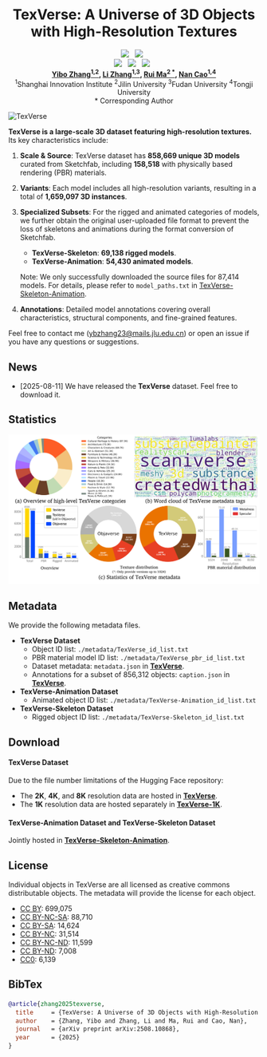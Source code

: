 <div align="center">
<h1 align="center" >
  TexVerse: A Universe of 3D Objects <br> with High-Resolution Textures
</h1>

  <a href='#'><img src='https://img.shields.io/badge/Project%20Page-Coming%20Soon-lightgrey'></a> &nbsp;
  <a href='https://arxiv.org/abs/2508.10868'><img src='https://img.shields.io/badge/arXiv-2508.10868-b31b1b.svg?logo=arXiv'></a> &nbsp;
<br>
  <a href='https://huggingface.co/datasets/YiboZhang2001/TexVerse'>
  <img src='https://img.shields.io/badge/%F0%9F%A4%97%20Hugging%20Face-TexVerse-blue'></a> &nbsp;
  <a href='https://huggingface.co/datasets/YiboZhang2001/TexVerse-1K'>
  <img src='https://img.shields.io/badge/%F0%9F%A4%97%20Hugging%20Face-TexVerse--1K-blue'></a> &nbsp;
  <a href='https://huggingface.co/datasets/YiboZhang2001/TexVerse-Skeleton-Animation'>
  <img src='https://img.shields.io/badge/%F0%9F%A4%97%20Hugging%20Face-TexVerse--Skeleton--Animation-blue'></a> &nbsp;
<br>
**[Yibo Zhang<sup>1,2</sup>](https://yiboz2001.github.io/),  [Li Zhang<sup>1,3</sup>](https://lzrobots.github.io/),  [Rui Ma<sup>2 &ast;</sup>](https://ruim-jlu.github.io/), [Nan Cao<sup>1,4</sup>](http://nancao.org/)** 
<br>
<sup>1</sup>Shanghai Innovation Institute
<sup>2</sup>Jilin University 
<sup>3</sup>Fudan University 
<sup>4</sup>Tongji University 
<br>
&ast; Corresponding Author

</div>

![TexVerse](assets/teaser.png)

**TexVerse is a large-scale 3D dataset featuring high-resolution textures.**  Its key characteristics include:

1. **Scale & Source**: TexVerse dataset has **858,669 unique 3D models** curated from Sketchfab, including **158,518** with physically based rendering (PBR) materials.
2. **Variants**: Each model includes all high-resolution variants, resulting in a total of **1,659,097 3D instances**.
3. **Specialized Subsets**:
   For the rigged and animated categories of models, we further obtain the original user-uploaded file format to prevent the loss of skeletons and animations during the format conversion of Sketchfab. 
   - **TexVerse-Skeleton**: **69,138 rigged models**.
   - **TexVerse-Animation**: **54,430 animated models**.

   Note: We only successfully downloaded the source files for 87,414 models. For details, please refer to `model_paths.txt` in [TexVerse-Skeleton-Animation](https://huggingface.co/datasets/YiboZhang2001/TexVerse-Skeleton-Animation).
4. **Annotations**: Detailed model annotations covering overall characteristics, structural components, and fine-grained features.



Feel free to contact me ([ybzhang23@mails.jlu.edu.cn](mailto:ybzhang23@mails.jlu.edu.cn)) or open an issue if you have any questions or suggestions.


## News

- [2025-08-11] We have released the **TexVerse** dataset. Feel free to download it.

## Statistics

![TexVerse](assets/statistics.png)

## Metadata

We provide the following metadata files.
- **TexVerse Dataset**  
  - Object ID list: `./metadata/TexVerse_id_list.txt`  
  - PBR material model ID list: `./metadata/TexVerse_pbr_id_list.txt`  
  - Dataset metadata: `metadata.json` in [**TexVerse**](https://huggingface.co/datasets/YiboZhang2001/TexVerse).
  - Annotations for a subset of 856,312 objects: `caption.json` in [**TexVerse**](https://huggingface.co/datasets/YiboZhang2001/TexVerse).
- **TexVerse-Animation Dataset**  
  - Animated object ID list: `./metadata/TexVerse-Animation_id_list.txt`  
- **TexVerse-Skeleton Dataset**  
  - Rigged object ID list: `./metadata/TexVerse-Skeleton_id_list.txt`  

## Download

#### **TexVerse Dataset**  
Due to the file number limitations of the Hugging Face repository:  
- The **2K**, **4K**, and **8K** resolution data are hosted in [**TexVerse**](https://huggingface.co/datasets/YiboZhang2001/TexVerse).  
- The **1K** resolution data are hosted separately in [**TexVerse-1K**](https://huggingface.co/datasets/YiboZhang2001/TexVerse-1K).  

#### **TexVerse-Animation Dataset** and **TexVerse-Skeleton Dataset**  
Jointly hosted in [**TexVerse-Skeleton-Animation**](https://huggingface.co/datasets/YiboZhang2001/TexVerse-Skeleton-Animation).


## License

Individual objects in TexVerse are all licensed as creative commons distributable objects. The metadata will provide the license for each object.

- [CC BY](https://creativecommons.org/licenses/by/4.0/): 699,075  
- [CC BY-NC-SA](https://creativecommons.org/licenses/by-nc-sa/4.0/): 88,710  
- [CC BY-SA](https://creativecommons.org/licenses/by-sa/4.0/): 14,624  
- [CC BY-NC](https://creativecommons.org/licenses/by-nc/4.0/): 31,514  
- [CC BY-NC-ND](https://creativecommons.org/licenses/by-nc-nd/4.0/): 11,599  
- [CC BY-ND](https://creativecommons.org/licenses/by-nd/4.0/): 7,008  
- [CC0](https://creativecommons.org/publicdomain/zero/1.0/): 6,139 

## BibTex

``` bibtex
@article{zhang2025texverse,
  title     = {TexVerse: A Universe of 3D Objects with High-Resolution Textures},
  author    = {Zhang, Yibo and Zhang, Li and Ma, Rui and Cao, Nan}, 
  journal   = {arXiv preprint arXiv:2508.10868},
  year      = {2025}
}
```










